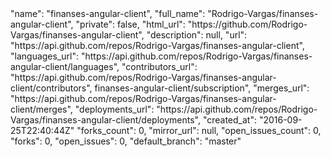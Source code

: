 <div class="col-md-4">
  <div class="project">
    "name": "finanses-angular-client",
    "full_name": "Rodrigo-Vargas/finanses-angular-client",
    "private": false,
    "html_url": "https://github.com/Rodrigo-Vargas/finanses-angular-client",
    "description": null,
    "url": "https://api.github.com/repos/Rodrigo-Vargas/finanses-angular-client",
    "languages_url": "https://api.github.com/repos/Rodrigo-Vargas/finanses-angular-client/languages",
    "contributors_url": "https://api.github.com/repos/Rodrigo-Vargas/finanses-angular-client/contributors",
    finanses-angular-client/subscription",
    "merges_url": "https://api.github.com/repos/Rodrigo-Vargas/finanses-angular-client/merges",
    "deployments_url": "https://api.github.com/repos/Rodrigo-Vargas/finanses-angular-client/deployments",
    "created_at": "2016-09-25T22:40:44Z"      
    "forks_count": 0,
    "mirror_url": null,
    "open_issues_count": 0,
    "forks": 0,
    "open_issues": 0,
    "default_branch": "master"
  </div>
</div>